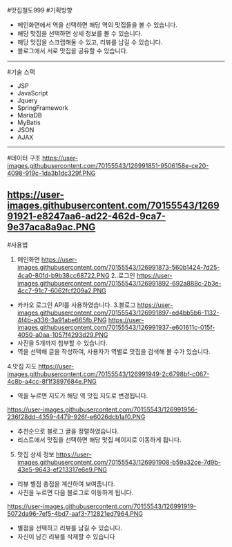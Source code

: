 #맛집철도999
#기획방향
- 메인화면에서 역을 선택하면 해당 역의 맛집들을 볼 수 있습니다.
- 해당 맛집을 선택하면 상세 정보를 볼 수 있습니다.
- 해당 맛집을 스크랩해둘 수 있고, 리뷰를 남길 수 있습니다.
- 블로그에서  서로 맛집을 공유할 수 있습니다.

-----------------
#기술 스택 
- JSP
- JavaScript
- Jquery
- SpringFramework
- MariaDB
- MyBatis
- JSON
- AJAX

-----------------
#데이터 구조
https://user-images.githubusercontent.com/70155543/126991851-9506158e-ce20-4098-919c-1da3b1dc329f.PNG

https://user-images.githubusercontent.com/70155543/126991921-e8247aa6-ad22-462d-9ca7-9e37aca8a9ac.PNG
-----------------
#사용법
1. 메인화면
https://user-images.githubusercontent.com/70155543/126991873-560b1424-7d25-4ca0-80fd-b9b38cc68722.PNG
2..로그인
https://user-images.githubusercontent.com/70155543/126991892-692a888c-2b3e-4cc7-91c7-6062fcf209a2.PNG
- 카카오 로그인 API를 사용하였습니다.
3.블로그
https://user-images.githubusercontent.com/70155543/126991897-ed4bb5b6-1132-4f4b-a336-3a91abe665fb.PNG
https://user-images.githubusercontent.com/70155543/126991937-e601611c-015f-4050-a0aa-1057f4293d29.PNG
- 사진을 5개까지 첨부할 수 있습니다.
- 역을 선택해 글을 작성하여, 사용자가 역별로 맛집을 검색해 볼 수가 있습니다.

4.맛집 지도
https://user-images.githubusercontent.com/70155543/126991949-2c6798bf-c067-4c8b-a4cc-8f1f3897684e.PNG
- 역을 누르면 지도가 해당 역 맛집 지도로 변경됩니다.



https://user-images.githubusercontent.com/70155543/126991956-236f28dd-4359-4479-926f-e6026dcb1af0.PNG
- 추천순으로 블로그 글을 정렬하였습니다.
- 리스트에서 맛집을 선택하면 해당 맛집 페이지로 이동하게 됩니다.

5. 맛집 상세 정보
https://user-images.githubusercontent.com/70155543/126991908-b59a32ce-7d9b-43e5-9643-ef213317e6e9.PNG
- 리뷰 별점 총점을 계산하여 보여줍니다.
- 사진을 누르면 다음 블로그로 이동하게 됩니다.

https://user-images.githubusercontent.com/70155543/126991919-5072da96-7ef5-4bd7-aaf3-712821ed7964.PNG

- 별점을 선택하고 리뷰를 남길 수 있습니다.
- 자신이 남긴 리뷰를 삭제할 수 있습니다
